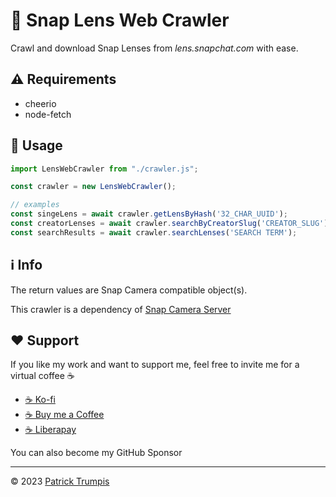 # 👻 Snap Lens Web Crawler
Crawl and download Snap Lenses from *lens.snapchat.com* with ease.

## ⚠️ Requirements
- cheerio
- node-fetch

## 🚀 Usage
```javascript
import LensWebCrawler from "./crawler.js";

const crawler = new LensWebCrawler();

// examples
const singeLens = await crawler.getLensByHash('32_CHAR_UUID');
const creatorLenses = await crawler.searchByCreatorSlug('CREATOR_SLUG');
const searchResults = await crawler.searchLenses('SEARCH TERM');
```

## ℹ️  Info
The return values are Snap Camera compatible object(s).

This crawler is a dependency of [Snap Camera Server](https://github.com/ptrumpis/snap-camera-server)

## ❤️ Support
If you like my work and want to support me, feel free to invite me for a virtual coffee ☕

- [☕ Ko-fi](https://ko-fi.com/ptrumpis)
- [☕ Buy me a Coffee](https://www.buymeacoffee.com/ptrumpis)
- [☕ Liberapay](https://liberapay.com/ptrumpis/)

You can also become my GitHub Sponsor

---

© 2023 [Patrick Trumpis](https://github.com/ptrumpis)
